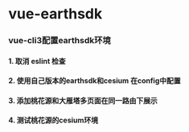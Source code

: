 # vue-earthsdk

### vue-cli3配置earthsdk环境

#### 1. 取消 eslint 检查
#### 2. 使用自己版本的earthsdk和cesium 在config中配置
#### 3. 添加桃花源和大雁塔多页面在同一路由下展示
#### 4. 测试桃花源的cesium环境

